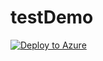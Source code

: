 # testDemo

[![Deploy to Azure](https://azuredeploy.net/deploybutton.svg)](https://deploy.azure.com/#create/Microsoft.Template/uri/https://github.com/farrukh-kaispe/testDemo/azuredeploy.json)


